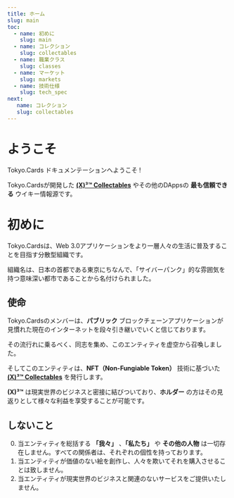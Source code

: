 ```yaml
---
title: ホーム
slug: main
toc:
  - name: 初めに 
    slug: main 
  - name: コレクション 
    slug: collectables 
  - name: 職業クラス 
    slug: classes 
  - name: マーケット 
    slug: markets 
  - name: 技術仕様 
    slug: tech_spec 
next: 
   name: コレクション
   slug: collectables 
---
```


# ようこそ
Tokyo.Cards ドキュメンテーションへようこそ !

Tokyo.Cardsが開発した __[(X)³™ Collectables](/wiki/?slug=collectables&lang=ja)__ やその他のDAppsの __最も信頼できる__ ウイキー情報源です。

# 初めに
Tokyo.Cardsは、Web 3.0アプリケーションをより一層人々の生活に普及することを目指す分散型組織です。

組織名は、日本の首都である東京にちなんで、「サイバーパンク」的な雰囲気を持つ意味深い都市であることから名付けられました。

## 使命 
Tokyo.Cardsのメンバーは、__パブリック__ ブロックチェーンアプリケーションが見慣れた現在のインターネットを段々引き継いでいくと信じております。

その流行れに乗るべく、同志を集め、このエンティティを虚空から召喚しました。

そしてこのエンティティは、__NFT（Non-Fungiable Token）__ 技術に基づいた __[(X)³™ Collectables](/wiki/?slug=collectables&lang=ja)__ を発行します。

__(X)³™__ は現実世界のビジネスと密接に結びついており、__ホルダー__ の方はその見返りとして様々な利益を享受することが可能です。


## しないこと
0. 当エンティティを総括する __「我々」__ 、__「私たち」__ や __その他の人物__ は一切存在しません。すべての関係者は、それぞれの個性を持っております。
1. 当エンティティが価値のない絵を創作し、人々を欺いてそれを購入させることは致しません。
2. 当エンティティが現実世界のビジネスと関連のないサービスをご提供いたしません。
